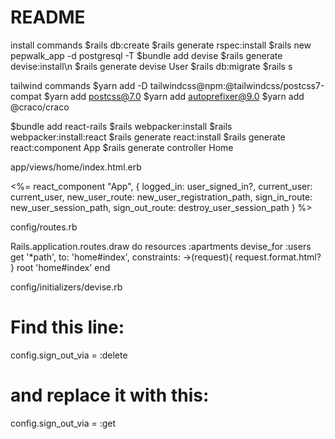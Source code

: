 # README

install commands 
   $rails db:create
   $rails generate rspec:install
   $rails new pepwalk_app -d postgresql -T
   $bundle add devise
   $rails generate devise:install\n
   $rails generate devise User
   $rails db:migrate
   $rails s

   tailwind commands
   $yarn add -D tailwindcss@npm:@tailwindcss/postcss7-compat
   $yarn add postcss@7.0
   $yarn add autoprefixer@9.0
   $yarn add @craco/craco

   $bundle add react-rails
   $rails webpacker:install
   $rails webpacker:install:react
   $rails generate react:install
   $rails generate react:component App
   $rails generate controller Home




app/views/home/index.html.erb

<%= react_component "App", {
  logged_in: user_signed_in?,
  current_user: current_user,
  new_user_route: new_user_registration_path,
  sign_in_route: new_user_session_path,
  sign_out_route: destroy_user_session_path
} %>

config/routes.rb

Rails.application.routes.draw do
  resources :apartments
  devise_for :users
  get '*path', to: 'home#index', constraints: ->(request){ request.format.html? }
  root 'home#index'
end

config/initializers/devise.rb

# Find this line:
config.sign_out_via = :delete
# and replace it with this:
config.sign_out_via = :get
